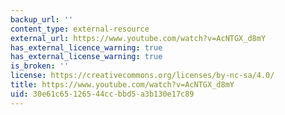 ```yaml
---
backup_url: ''
content_type: external-resource
external_url: https://www.youtube.com/watch?v=AcNTGX_d8mY
has_external_licence_warning: true
has_external_license_warning: true
is_broken: ''
license: https://creativecommons.org/licenses/by-nc-sa/4.0/
title: https://www.youtube.com/watch?v=AcNTGX_d8mY
uid: 30e61c65-1265-44cc-bbd5-a3b130e17c89
---
```

